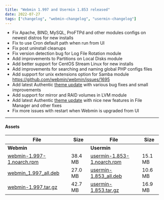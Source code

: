 ```yaml
---
title: "Webmin 1.997 and Usermin 1.853 released"
date: 2022-07-27
tags: ["changelog", "webmin-changelog", "usermin-changelog"]
---
```


* Fix Apache, BIND, MySQL, ProFTPd and other modules configs on newest distros for new installs
* Fix to use Cron default path when run from UI
* Fix post uninstall cleanups
* Fix version detection bug for Log File Rotation module
* Add improvements to Partitions on Local Disks module
* Add better support for CentOS Stream Linux for new installs
* Add improvements for searching and naming global PHP configs files
* Add support for unix extensions option for Samba module https://github.com/webmin/webmin/issues/1695
* Add latest Authentic [theme update](https://github.com/webmin/authentic-theme/releases/tag/19.98) with various bug fixes and small improvements
* Add support for mirror and RAID volumes in LVM module
* Add latest Authentic [theme update](https://github.com/webmin/authentic-theme/releases/tag/19.97) with nice new features in File Manager and other fixes
* Fix more issues with restart when Webmin is upgraded from UI


---

#### Assets

| File                       | Size | File                       | Size |
| -------------------------- | -----| -------------------------- | ---- |
| **Webmin**                 |      | **Usermin**                |      |
|[webmin-1.997-1.noarch.rpm](https://github.com/webmin/webmin/releases/download/1.997/webmin-1.997-1.noarch.rpm) | 38.4 MB | [usermin-1.853-1.noarch.rpm](https://github.com/webmin/usermin/releases/download/1.853/usermin-1.853-1.noarch.rpm) | 15.1 MB |
|[webmin_1.997_all.deb](https://github.com/webmin/webmin/releases/download/1.997/webmin_1.997_all.deb)           | 27.0 MB | [usermin-1.853_all.deb](https://github.com/webmin/usermin/releases/download/1.853/usermin_1.853_all.deb)           | 10.6 MB |
|[webmin-1.997.tar.gz](https://github.com/webmin/webmin/releases/download/1.997/webmin-1.997.tar.gz)             | 42.7 MB | [usermin-1.853.tar.gz](https://github.com/webmin/usermin/releases/download/1.853/usermin-1.853.tar.gz)             | 16.9 MB   |

